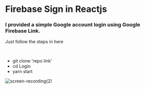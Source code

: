# Firebase Sign in Reactjs

### I provided a simple Google account login using Google Firebase Link.

<p> Just follow the steps in here</p> </br>

- git clone 'repo link'
- cd Login
- yarn start

![screen-recording(2)](https://user-images.githubusercontent.com/43873156/67546395-06a6c280-f705-11e9-9733-e09522db72d6.gif)
